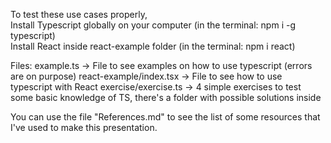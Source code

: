 To test these use cases properly,  
Install Typescript globally on your computer (in the terminal: npm i -g typescript)  
Install React inside react-example folder (in the terminal: npm i react)

Files:
example.ts -> File to see examples on how to use typescript (errors are on purpose)
react-example/index.tsx -> File to see how to use typescript with React
exercise/exercise.ts -> 4 simple exercises to test some basic knowledge of TS, there's a folder with possible solutions inside

You can use the file "References.md" to see the list of some resources that I've used to make this presentation.
